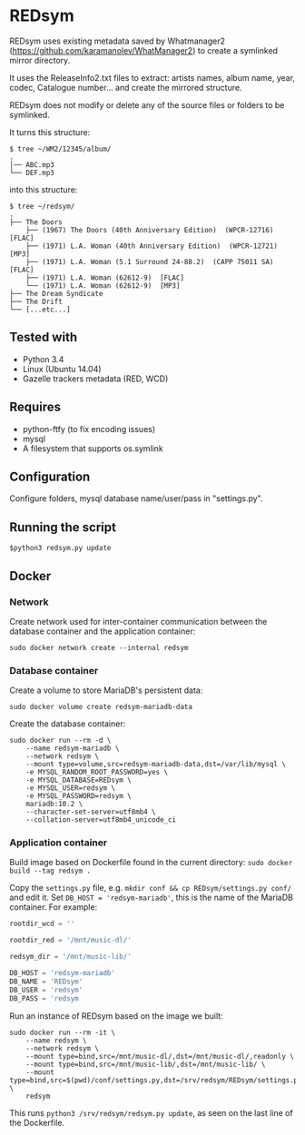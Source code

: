 # REDsym

REDsym uses existing metadata saved by Whatmanager2 (https://github.com/karamanolev/WhatManager2) to create a symlinked mirror directory.

It uses the ReleaseInfo2.txt files to extract: artists names, album name, year, codec, Catalogue number... and create the mirrored structure.

REDsym does not modify or delete any of the source files or folders to be symlinked.  

It turns this structure:

```
$ tree ~/WM2/12345/album/
.
│── ABC.mp3
└── DEF.mp3
```

into this structure:

```
$ tree ~/redsym/
.
├── The Doors
	├── (1967) The Doors (40th Anniversary Edition)  (WPCR-12716)  [FLAC]
	├── (1971) L.A. Woman (40th Anniversary Edition)  (WPCR-12721)  [MP3] 
	├── (1971) L.A. Woman (5.1 Surround 24-88.2)  (CAPP 75011 SA)  [FLAC]
	├── (1971) L.A. Woman (62612-9)  [FLAC] 
	└── (1971) L.A. Woman (62612-9)  [MP3] 
├── The Dream Syndicate
├── The Drift
└── [...etc...]
```

## Tested with

 - Python 3.4
 - Linux (Ubuntu 14.04)
 - Gazelle trackers metadata (RED, WCD)

## Requires

 - python-ftfy (to fix encoding issues)
 - mysql
 - A filesystem that supports os.symlink


## Configuration
Configure folders, mysql database name/user/pass in "settings.py".

## Running the script

	$python3 redsym.py update

## Docker

### Network

Create network used for inter-container communication between the database container and the application container:

```
sudo docker network create --internal redsym
```

### Database container

Create a volume to store MariaDB's persistent data:

```
sudo docker volume create redsym-mariadb-data
```

Create the database container:

```
sudo docker run --rm -d \
	--name redsym-mariadb \
	--network redsym \
	--mount type=volume,src=redsym-mariadb-data,dst=/var/lib/mysql \
	-e MYSQL_RANDOM_ROOT_PASSWORD=yes \
	-e MYSQL_DATABASE=REDsym \
	-e MYSQL_USER=redsym \
	-e MYSQL_PASSWORD=redsym \
	mariadb:10.2 \
	--character-set-server=utf8mb4 \
	--collation-server=utf8mb4_unicode_ci
```

### Application container

Build image based on Dockerfile found in the current directory: `sudo docker build --tag redsym .`

Copy the `settings.py` file, e.g. `mkdir conf && cp REDsym/settings.py conf/` and edit it. Set `DB_HOST = 'redsym-mariadb'`, this is the name of the MariaDB container. For example:

``` Python
rootdir_wcd = ''

rootdir_red = '/mnt/music-dl/'

redsym_dir = '/mnt/music-lib/'

DB_HOST = 'redsym-mariadb'
DB_NAME = 'REDsym'
DB_USER = 'redsym'
DB_PASS = 'redsym
```

Run an instance of REDsym based on the image we built:

```
sudo docker run --rm -it \
	--name redsym \
	--network redsym \
	--mount type=bind,src=/mnt/music-dl/,dst=/mnt/music-dl/,readonly \
	--mount type=bind,src=/mnt/music-lib/,dst=/mnt/music-lib/ \
	--mount type=bind,src=$(pwd)/conf/settings.py,dst=/srv/redsym/REDsym/settings.py,readonly \
	redsym
```

This runs `python3 /srv/redsym/redsym.py update`, as seen on the last line of the Dockerfile.
